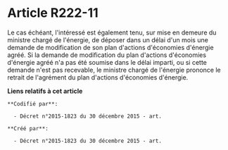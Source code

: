 # Article R222-11

Le cas échéant, l'intéressé est également tenu, sur mise en demeure du ministre chargé de l'énergie, de déposer dans un délai
d'un mois une demande de modification de son plan d'actions d'économies d'énergie agréé. Si la demande de modification du
plan d'actions d'économies d'énergie agréé n'a pas été soumise dans le délai imparti, ou si cette demande n'est pas
recevable, le ministre chargé de l'énergie prononce le retrait de l'agrément du plan d'actions d'économies d'énergie.

**Liens relatifs à cet article**

	**Codifié par**:

	  - Décret n°2015-1823 du 30 décembre 2015 - art.

	**Créé par**:

	  - Décret n°2015-1823 du 30 décembre 2015 - art.
